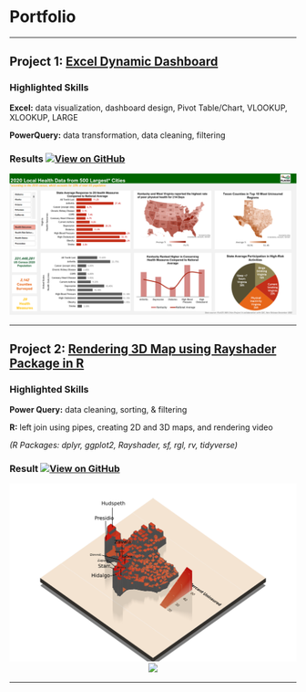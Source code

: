 # Portfolio

---

## Project 1: [Excel Dynamic Dashboard](https://github.com/pammoon14/500-Cities-Project)
### Highlighted Skills
**Excel:** data visualization, dashboard design, Pivot Table/Chart, VLOOKUP, XLOOKUP, LARGE

**PowerQuery:** data transformation, data cleaning, filtering

### Results [![View on GitHub](https://img.shields.io/badge/GitHub-View_on_GitHub-blue?logo=GitHub)](https://github.com/pammoon14/500-Cities-Project)

<center><img src="images/Screenshot_500_Cities_Project_Dashboard.png"/></center>


---


## Project 2: [Rendering 3D Map using Rayshader Package in R](https://github.com/pammoon14/Texas3D)

### Highlighted Skills
**Power Query:** data cleaning, sorting, & filtering

**R:** left join using pipes, creating 2D and 3D maps, and rendering video

*(R Packages: dplyr, ggplot2, Rayshader, sf, rgl, rv, tidyverse)*   

### Result [![View on GitHub](https://img.shields.io/badge/GitHub-View_on_GitHub-blue?logo=GitHub)](https://github.com/pammoon14/Texas3D)

<center><img src="images/3D_labeled_screenshot_uninsured_map.png"/></center>

<center><img src="images/GIF_Texas3D_video1.gif"/></center>


---
